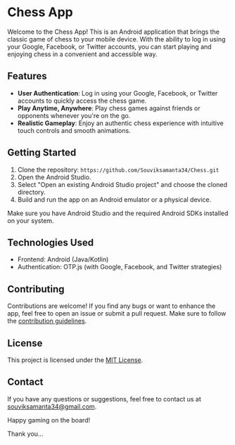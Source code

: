# Chess App

Welcome to the Chess App! This is an Android application that brings the classic game of chess to your mobile device. With the ability to log in using your Google, Facebook, or Twitter accounts, you can start playing and enjoying chess in a convenient and accessible way.

## Features

- **User Authentication**: Log in using your Google, Facebook, or Twitter accounts to quickly access the chess game.
- **Play Anytime, Anywhere**: Play chess games against friends or opponents whenever you're on the go.
- **Realistic Gameplay**: Enjoy an authentic chess experience with intuitive touch controls and smooth animations.

## Getting Started

1. Clone the repository: `https://github.com/Souviksamanta34/Chess.git`
2. Open the Android Studio.
3. Select "Open an existing Android Studio project" and choose the cloned directory.
4. Build and run the app on an Android emulator or a physical device.

Make sure you have Android Studio and the required Android SDKs installed on your system.

## Technologies Used

- Frontend: Android (Java/Kotlin)
- Authentication: OTP.js (with Google, Facebook, and Twitter strategies)

## Contributing

Contributions are welcome! If you find any bugs or want to enhance the app, feel free to open an issue or submit a pull request. Make sure to follow the [contribution guidelines](CONTRIBUTING.md).

## License

This project is licensed under the [MIT License](LICENSE).

## Contact

If you have any questions or suggestions, feel free to contact us at souviksamanta34@gmail.com.

Happy gaming on the board!

Thank you...
